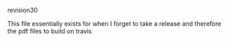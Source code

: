 revision30

This file essentially exists for when I forget to take a release and therefore the pdf files to build on travis
